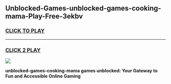 
## Unblocked-Games-unblocked-games-cooking-mama-Play-Free-3ekbv
<h3>
<a href="https://premium76.site?title=unblocked-games-cooking-mama&ref=18A">CLICK TO PLAY</a></h3>
<hr>

<h3>
<a href="https://premium76.site?title=unblocked-games-cooking-mama&ref=18A">CLICK 2 PLAY</a>
  
</h3>

<a href="https://premium76.site?title=unblocked-games-cooking-mama&ref=18A"><img src="https://clearcache.store/games.png"></a>


**unblocked-games-cooking-mama games unblocked: Your Gateway to Fun and Accessible Online Gaming**
